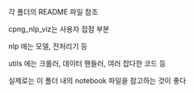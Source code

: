 각 폴더의 README 파일 참조

cpng_nlp_viz는 사용자 접점 부분

nlp 에는 모델, 전처리기 등

utils 에는 크롤러, 데이터 핸들러, 여러 잡다한 코드 등

실제로는 이 폴더 내의 notebook 파일을 참고하는 것이 좋다